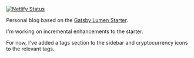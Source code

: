 [![Netlify Status](https://api.netlify.com/api/v1/badges/5bbb3a53-f2e6-482d-b80a-f8fc6f23875e/deploy-status)](https://app.netlify.com/sites/sleepy-euler-fd5882/deploys)

Personal blog based on the [Gatsby Lumen Starter](https://github.com/GatsbyCentral/gatsby-v2-starter-lumen).

I'm working on incremental enhancements to the starter.

For now, I've added a tags section to the sidebar and cryptocurrency icons to the relevant tags.

